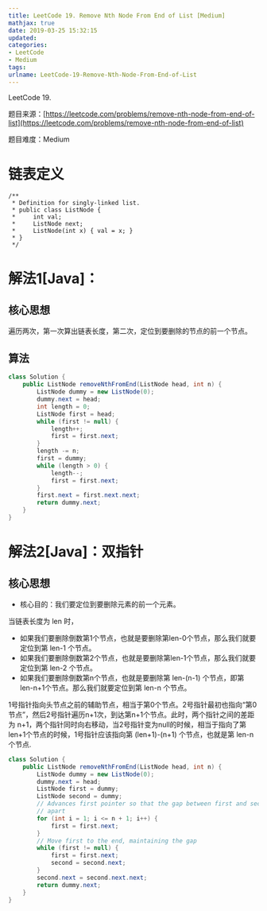 ```yaml
---
title: LeetCode 19. Remove Nth Node From End of List [Medium]
mathjax: true
date: 2019-03-25 15:32:15
updated:
categories:
- LeetCode
- Medium
tags:
urlname: LeetCode-19-Remove-Nth-Node-From-End-of-List
---
```


LeetCode 19.

<!-- more -->

题目来源：[https://leetcode.com/problems/remove-nth-node-from-end-of-list](https://leetcode.com/problems/remove-nth-node-from-end-of-list)

题目难度：Medium



# 链表定义

```
/**
 * Definition for singly-linked list.
 * public class ListNode {
 *     int val;
 *     ListNode next;
 *     ListNode(int x) { val = x; }
 * }
 */
```

# 解法1[Java]：

## 核心思想

遍历两次，第一次算出链表长度，第二次，定位到要删除的节点的前一个节点。

## 算法

```java
class Solution {
    public ListNode removeNthFromEnd(ListNode head, int n) {
        ListNode dummy = new ListNode(0);
        dummy.next = head;
        int length = 0;
        ListNode first = head;
        while (first != null) {
            length++;
            first = first.next;
        }
        length -= n;
        first = dummy;
        while (length > 0) {
            length--;
            first = first.next;
        }
        first.next = first.next.next;
        return dummy.next;
    }
}
```



# 解法2[Java]：双指针

## 核心思想

- 核心目的：我们要定位到要删除元素的前一个元素。

当链表长度为 len 时，

- 如果我们要删除倒数第1个节点，也就是要删除第len-0个节点，那么我们就要定位到第 len-1 个节点。
- 如果我们要删除倒数第2个节点，也就是要删除第len-1个节点，那么我们就要定位到第 len-2 个节点。
- 如果我们要删除倒数第n个节点，也就是要删除第 len-(n-1) 个节点，即第 len-n+1个节点。那么我们就要定位到第 len-n 个节点。

1号指针指向头节点之前的辅助节点，相当于第0个节点。2号指针最初也指向“第0节点”，然后2号指针遍历n+1次，到达第n+1个节点。此时，两个指针之间的差距为 n+1，两个指针同时向右移动，当2号指针变为null的时候，相当于指向了第len+1个节点的时候，1号指针应该指向第 (len+1)-(n+1) 个节点，也就是第 len-n 个节点.

```java
class Solution {
    public ListNode removeNthFromEnd(ListNode head, int n) {
        ListNode dummy = new ListNode(0);
        dummy.next = head;
        ListNode first = dummy;
        ListNode second = dummy;
        // Advances first pointer so that the gap between first and second is n nodes
        // apart
        for (int i = 1; i <= n + 1; i++) {
            first = first.next;
        }
        // Move first to the end, maintaining the gap
        while (first != null) {
            first = first.next;
            second = second.next;
        }
        second.next = second.next.next;
        return dummy.next;
    }
}
```


